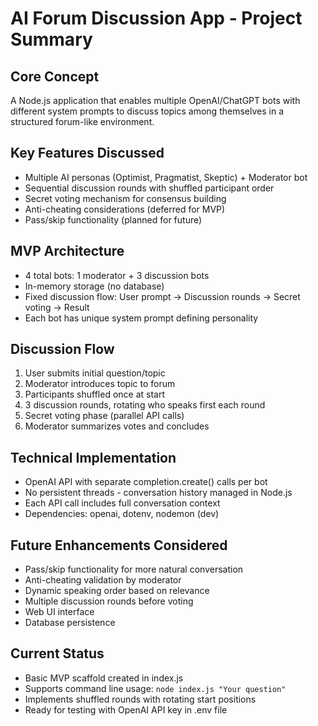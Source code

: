# AI Forum Discussion App - Project Summary

## Core Concept

A Node.js application that enables multiple OpenAI/ChatGPT bots with different system prompts to discuss topics among themselves in a structured forum-like environment.

## Key Features Discussed

- Multiple AI personas (Optimist, Pragmatist, Skeptic) + Moderator bot
- Sequential discussion rounds with shuffled participant order
- Secret voting mechanism for consensus building
- Anti-cheating considerations (deferred for MVP)
- Pass/skip functionality (planned for future)

## MVP Architecture

- 4 total bots: 1 moderator + 3 discussion bots
- In-memory storage (no database)
- Fixed discussion flow: User prompt → Discussion rounds → Secret voting → Result
- Each bot has unique system prompt defining personality

## Discussion Flow

1. User submits initial question/topic
2. Moderator introduces topic to forum
3. Participants shuffled once at start
4. 3 discussion rounds, rotating who speaks first each round
5. Secret voting phase (parallel API calls)
6. Moderator summarizes votes and concludes

## Technical Implementation

- OpenAI API with separate completion.create() calls per bot
- No persistent threads - conversation history managed in Node.js
- Each API call includes full conversation context
- Dependencies: openai, dotenv, nodemon (dev)

## Future Enhancements Considered

- Pass/skip functionality for more natural conversation
- Anti-cheating validation by moderator
- Dynamic speaking order based on relevance
- Multiple discussion rounds before voting
- Web UI interface
- Database persistence

## Current Status

- Basic MVP scaffold created in index.js
- Supports command line usage: `node index.js "Your question"`
- Implements shuffled rounds with rotating start positions
- Ready for testing with OpenAI API key in .env file
